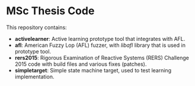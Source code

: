 # MSc Thesis Code

This repository contains:
* **activelearner**: Active learning prototype tool that integrates with AFL.
* **afl**: American Fuzzy Lop (AFL) fuzzer, with _libafl_ library that is used in prototype tool.
* **rers2015**: Rigorous Examination of Reactive Systems (RERS) Challenge 2015 code with build files and various fixes (patches).
* **simpletarget**: Simple state machine target, used to test learning implementation.
